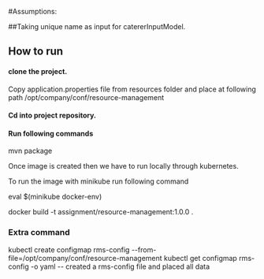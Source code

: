 #Assumptions:

##Taking unique name as input for catererInputModel.

## How to run

#### clone the project.

Copy application.properties file from resources folder and place at following path /opt/company/conf/resource-management

#### Cd into project repository.

#### Run following commands

mvn package

Once image is created then we have to run locally through kubernetes.

To run the image with minikube run following command

eval $(minikube docker-env)

docker build -t assignment/resource-management:1.0.0 .









### Extra command
kubectl create configmap rms-config --from-file=/opt/company/conf/resource-management
kubectl get configmap rms-config -o yaml     -- created a rms-config file and placed all data
